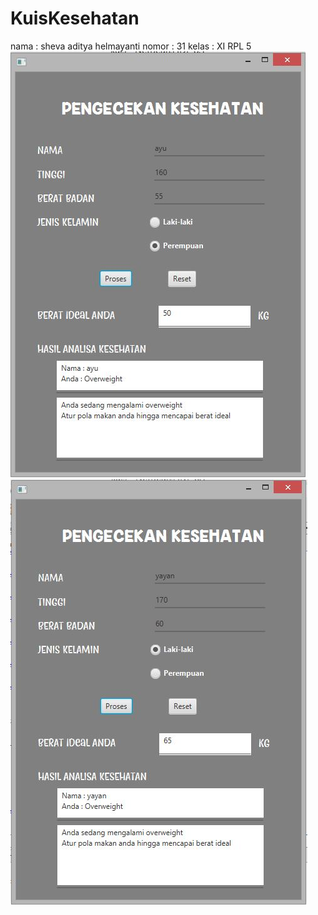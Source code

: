 # KuisKesehatan
nama  : sheva aditya helmayanti
nomor : 31
kelas : XI RPL 5
![alt text](https://github.com/shevaadty/KuisKesehatan/blob/master/1.JPG)
![alt text](https://github.com/shevaadty/KuisKesehatan/blob/master/2.JPG)

